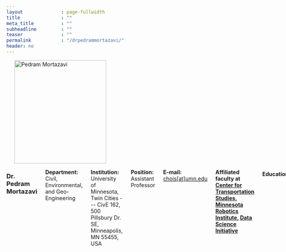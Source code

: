 ```yaml
---
layout              : page-fullwidth
title               : ""
meta_title          : ""
subheadline         : ""
teaser              : ""
permalink           : "/drpedrammortazavi/"
header: no
---
```


<div class="row">
    <div class="small-4 columns">
        <h3></h3>
        <img src="{{ site.url }}/images/pedram.JPG" alt="Pedram Mortazavi" style="width: 240px; height: 270px;">
    </div>
    <div class="small-8 columns">
        <h3>Dr. Pedram Mortazavi</h3>
        <p style="margin-bottom: 2px;"><strong>Department:</strong> Civil, Environmental, and Geo- Engineering</p>
        <p style="margin-bottom: 2px;"><strong>Institution:</strong> University of Minnesota, Twin Cities --- CivE 162, 500 Pillsbury Dr. SE, Minneapolis, MN 55455, USA</p>
        <p style="margin-bottom: 2px;"><strong>Position:</strong> Assistant Professor</p>
        <p style="margin-bottom: 2px;"><strong>E-mail:</strong> <a href="mailto:chois@umn.edu">chois[at]umn.edu</a></p>
        <p style="margin-bottom: 2px;"><strong> Affiliated faculty at 
            <a href="https://www.cts.umn.edu/research-scholars/seongjin-choi">Center for Transportation Studies</a>, 
            <a href="https://cse.umn.edu/mnri/seongjin-choi">Minnesota Robotics Institute</a>, 
            <a href="https://cse.umn.edu/dsi/seongjin-choi">Data Science Initiative</a>
        </strong></p>
        <h4>Education:</h4>
        <ul>
            <li><strong>2021 Ph.D.,</strong> Korea Advanced Institute of Science and Technology</li>
            <li><strong>2017 M.S.,</strong> Korea Advanced Institute of Science and Technology</li>
            <li><strong>2015 B.S.,</strong> Korea Advanced Institute of Science and Technology</li>
        </ul>
        <h4>Professional Career:</h4>
        <ul>
            <li><strong>2024.01 - Present:</strong> Assistant Professor at UMN</li>
            <li><strong>2022.01 - 2023.12:</strong> Postdoctoral Researcher at McGill University</li>
            <li><strong>2021.09 - 2021.11:</strong> Postdoctoral Researcher at KAIST</li>
        </ul>
        <h4>Academic Service:</h4>
        <ul >
            <li><strong>2023.06 - Present:</strong> Associate Editor of The Journal of the Korean Society of Transportation (JKST)</li>
            <li><strong>2023.07 - 2024.02:</strong> Guest Editor of the special issue titled "Advanced Data Intelligence Theory and Practice in Transport 2023" in Journal of Advanced Transportation </li>
        </ul>
    </div>
</div>

